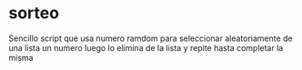 # sorteo

Sencillo script que usa numero ramdom para seleccionar aleatoriamente de una lista 
un numero luego lo elimina de la lista y repite hasta completar la misma
